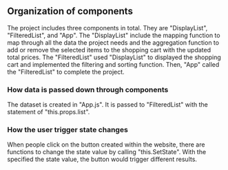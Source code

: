 ## Organization of components
The project includes three components in total. They are "DisplayList", "FilteredList", and "App". The "DisplayList" include the mapping function to map through all the data the project needs and the aggregation function to add or remove the selected items to the shopping cart with the updated total prices. The "FilteredList" used "DisplayList" to displayed the shopping cart and implemented the filtering and sorting function. Then, "App" called the "FilteredList" to complete the project. 


### How data is passed down through components
The dataset is created in "App.js". It is passed to "FilteredList" with the statement of "this.props.list". 

### How the user trigger state changes
When people click on the button created within the website, there are functions to change the state value by calling "this.SetState". With the specified the state value, the button would trigger different results. 